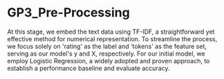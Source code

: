 # GP3_Pre-Processing
At this stage, we embed the text data using TF-IDF, a straightforward yet effective method for numerical representation. To streamline the process, we focus solely on 'rating' as the label and 'tokens' as the feature set, serving as our model's y and X, respectively. For our initial model, we employ Logistic Regression, a widely adopted and proven approach, to establish a performance baseline and evaluate accuracy.



